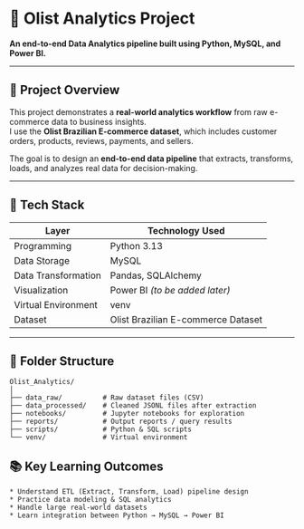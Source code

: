 # 🧠 Olist Analytics Project  
**An end-to-end Data Analytics pipeline built using Python, MySQL, and Power BI.**  

---

## 🚀 Project Overview
This project demonstrates a **real-world analytics workflow**  from raw e-commerce data to business insights.  
I use the **Olist Brazilian E-commerce dataset**, which includes customer orders, products, reviews, payments, and sellers.

The goal is to design an **end-to-end data pipeline** that extracts, transforms, loads, and analyzes real data for decision-making.

---

## 🧩 Tech Stack
| Layer | Technology Used |
|-------|-----------------|
| Programming | Python 3.13 |
| Data Storage | MySQL |
| Data Transformation | Pandas, SQLAlchemy |
| Visualization | Power BI *(to be added later)* |
| Virtual Environment | venv |
| Dataset | Olist Brazilian E-commerce Dataset |

---

## 📁 Folder Structure
```
Olist_Analytics/
│
├── data_raw/          # Raw dataset files (CSV)
├── data_processed/    # Cleaned JSONL files after extraction
├── notebooks/         # Jupyter notebooks for exploration
├── reports/           # Output reports / query results
├── scripts/           # Python & SQL scripts
└── venv/              # Virtual environment
```

## 📚 Key Learning Outcomes
    * Understand ETL (Extract, Transform, Load) pipeline design
    * Practice data modeling & SQL analytics
    * Handle large real-world datasets
    * Learn integration between Python → MySQL → Power BI
    
